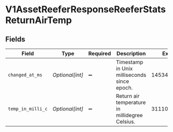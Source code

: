 # V1AssetReeferResponseReeferStatsReturnAirTemp


## Fields

| Field                                          | Type                                           | Required                                       | Description                                    | Example                                        |
| ---------------------------------------------- | ---------------------------------------------- | ---------------------------------------------- | ---------------------------------------------- | ---------------------------------------------- |
| `changed_at_ms`                                | *Optional[int]*                                | :heavy_minus_sign:                             | Timestamp in Unix milliseconds since epoch.    | 1453449599999                                  |
| `temp_in_milli_c`                              | *Optional[int]*                                | :heavy_minus_sign:                             | Return air temperature in millidegree Celsius. | 31110                                          |